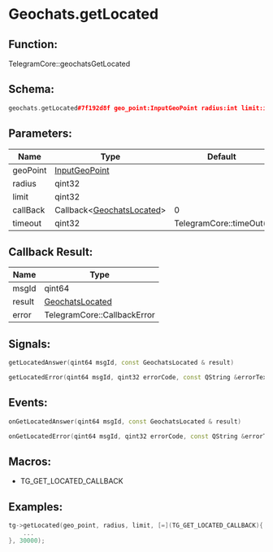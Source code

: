 # Geochats.getLocated

## Function:

TelegramCore::geochatsGetLocated

## Schema:

```c++
geochats.getLocated#7f192d8f geo_point:InputGeoPoint radius:int limit:int = geochats.Located;
```
## Parameters:

|Name|Type|Default|
|----|----|-------|
|geoPoint|[InputGeoPoint](../../types/inputgeopoint.md)||
|radius|qint32||
|limit|qint32||
|callBack|Callback&lt;[GeochatsLocated](../../types/geochatslocated.md)&gt;|0|
|timeout|qint32|TelegramCore::timeOut()|

## Callback Result:

|Name|Type|
|----|----|
|msgId|qint64|
|result|[GeochatsLocated](../../types/geochatslocated.md)|
|error|TelegramCore::CallbackError|

## Signals:

```c++
getLocatedAnswer(qint64 msgId, const GeochatsLocated & result)
```
```c++
getLocatedError(qint64 msgId, qint32 errorCode, const QString &errorText)
```

## Events:

```c++
onGetLocatedAnswer(qint64 msgId, const GeochatsLocated & result)
```
```c++
onGetLocatedError(qint64 msgId, qint32 errorCode, const QString &errorText)
```

## Macros:

* TG_GET_LOCATED_CALLBACK

## Examples:

```c++
tg->getLocated(geo_point, radius, limit, [=](TG_GET_LOCATED_CALLBACK){
    ...
}, 30000);
```
